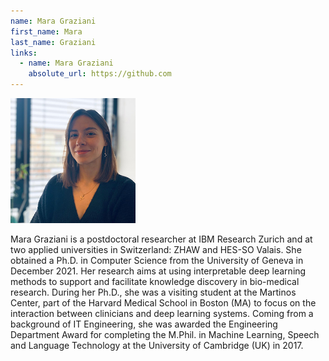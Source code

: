 ```yaml
---
name: Mara Graziani
first_name: Mara
last_name: Graziani
links:
  - name: Mara Graziani
    absolute_url: https://github.com
---
```


<img src="/assets/images/mgraziani.jpeg" alt="Mara Graziani" width="200"/>

Mara Graziani is a postdoctoral researcher at IBM Research Zurich and at two applied universities in Switzerland: ZHAW and HES-SO Valais. She obtained a Ph.D. in Computer Science from the University of Geneva in December 2021. Her research aims at using interpretable deep learning methods to support and facilitate knowledge discovery in bio-medical research. During her Ph.D., she was a visiting student at the Martinos Center, part of the Harvard Medical School in Boston (MA) to focus on the interaction between clinicians and deep learning systems.
Coming from a background of IT Engineering, she was awarded the Engineering Department Award for completing the M.Phil. in Machine Learning, Speech and Language Technology at the University of Cambridge (UK) in 2017.